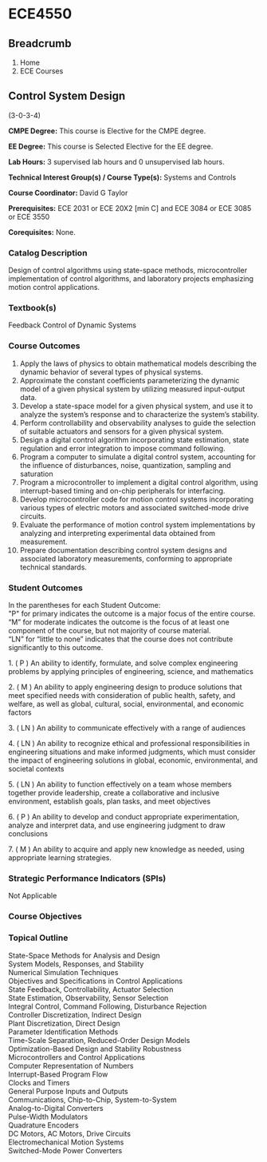 #  ECE4550

## Breadcrumb

  1. Home
  2. ECE Courses

## Control System Design

(3-0-3-4)

**CMPE Degree:** This course is Elective for the CMPE degree.

**EE Degree:** This course is Selected Elective for the EE degree.

**Lab Hours:** 3 supervised lab hours and 0 unsupervised lab hours.

**Technical Interest Group(s) / Course Type(s):** Systems and Controls

**Course Coordinator:** David G Taylor

**Prerequisites:** ECE 2031 or ECE 20X2 [min C] and ECE 3084 or ECE 3085 or
ECE 3550

**Corequisites:** None.

### Catalog Description

Design of control algorithms using state-space methods, microcontroller
implementation of control algorithms, and laboratory projects emphasizing
motion control applications.

### Textbook(s)

Feedback Control of Dynamic Systems

### Course Outcomes

  1. Apply the laws of physics to obtain mathematical models describing the dynamic behavior of several types of physical systems.
  2. Approximate the constant coefficients parameterizing the dynamic model of a given physical system by utilizing measured input-output data.
  3. Develop a state-space model for a given physical system, and use it to analyze the system’s response and to characterize the system’s stability.
  4. Perform controllability and observability analyses to guide the selection of suitable actuators and sensors for a given physical system.
  5. Design a digital control algorithm incorporating state estimation, state regulation and error integration to impose command following.
  6. Program a computer to simulate a digital control system, accounting for the influence of disturbances, noise, quantization, sampling and saturation
  7. Program a microcontroller to implement a digital control algorithm, using interrupt-based timing and on-chip peripherals for interfacing.
  8. Develop microcontroller code for motion control systems incorporating various types of electric motors and associated switched-mode drive circuits.
  9. Evaluate the performance of motion control system implementations by analyzing and interpreting experimental data obtained from measurement.
  10. Prepare documentation describing control system designs and associated laboratory measurements, conforming to appropriate technical standards.

### Student Outcomes

In the parentheses for each Student Outcome:  
"P" for primary indicates the outcome is a major focus of the entire course.  
“M” for moderate indicates the outcome is the focus of at least one component
of the course, but not majority of course material.  
“LN” for “little to none” indicates that the course does not contribute
significantly to this outcome.

1\. ( P ) An ability to identify, formulate, and solve complex engineering
problems by applying principles of engineering, science, and mathematics

2\. ( M ) An ability to apply engineering design to produce solutions that
meet specified needs with consideration of public health, safety, and welfare,
as well as global, cultural, social, environmental, and economic factors

3\. ( LN ) An ability to communicate effectively with a range of audiences

4\. ( LN ) An ability to recognize ethical and professional responsibilities
in engineering situations and make informed judgments, which must consider the
impact of engineering solutions in global, economic, environmental, and
societal contexts

5\. ( LN ) An ability to function effectively on a team whose members together
provide leadership, create a collaborative and inclusive environment,
establish goals, plan tasks, and meet objectives

6\. ( P ) An ability to develop and conduct appropriate experimentation,
analyze and interpret data, and use engineering judgment to draw conclusions

7\. ( M ) An ability to acquire and apply new knowledge as needed, using
appropriate learning strategies.

### Strategic Performance Indicators (SPIs)

Not Applicable

### Course Objectives

### Topical Outline

State-Space Methods for Analysis and Design  
System Models, Responses, and Stability  
Numerical Simulation Techniques  
Objectives and Specifications in Control Applications  
State Feedback, Controllability, Actuator Selection  
State Estimation, Observability, Sensor Selection  
Integral Control, Command Following, Disturbance Rejection  
Controller Discretization, Indirect Design  
Plant Discretization, Direct Design  
Parameter Identification Methods  
Time-Scale Separation, Reduced-Order Design Models  
Optimization-Based Design and Stability Robustness  
Microcontrollers and Control Applications  
Computer Representation of Numbers  
Interrupt-Based Program Flow  
Clocks and Timers  
General Purpose Inputs and Outputs  
Communications, Chip-to-Chip, System-to-System  
Analog-to-Digital Converters  
Pulse-Width Modulators  
Quadrature Encoders  
DC Motors, AC Motors, Drive Circuits  
Electromechanical Motion Systems  
Switched-Mode Power Converters

